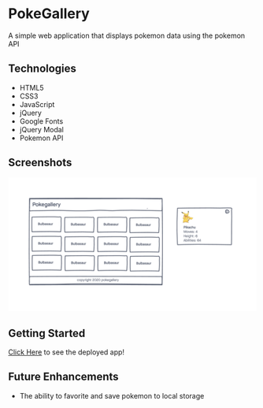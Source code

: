# PokeGallery

A simple web application that displays pokemon data using the pokemon API

## Technologies

- HTML5
- CSS3
- JavaScript
- jQuery
- Google Fonts
- jQuery Modal
- Pokemon API

## Screenshots

![wireframe](./imgs/wireframe.png)

## Getting Started
[Click Here](#) to see the deployed app!

## Future Enhancements
- The ability to favorite and save pokemon to local storage
